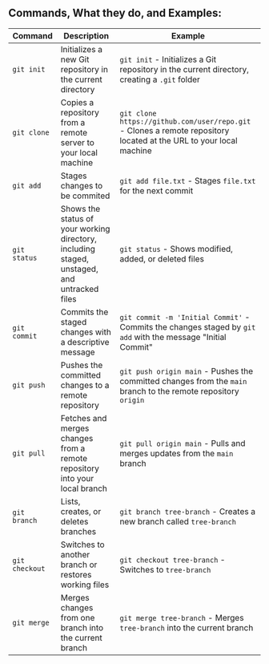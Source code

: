 ## Commands, What they do, and Examples:
| Command | Description | Example |
|---|---|---|
| `git init` | Initializes a new Git repository in the current directory | `git init` - Initializes a Git repository in the current directory, creating a `.git` folder |	
| `git clone` | Copies a repository from a remote server to your local machine | `git clone https://github.com/user/repo.git` - Clones a remote repository located at the URL to your local machine |	
| `git add` | Stages changes to be commited | `git add file.txt` - Stages `file.txt` for the next commit |	
| `git status` | Shows the status of your working directory, including staged, unstaged, and untracked files | `git status` - Shows modified, added, or deleted files |	
| `git commit` | Commits the staged changes with a descriptive message | `git commit -m 'Initial Commit'` - Commits the changes staged by `git add` with the message "Initial Commit" |	
| `git push` | Pushes the committed changes to a remote repository | `git push origin main` - Pushes the committed changes from the `main` branch to the remote repository `origin` |	
| `git pull` | Fetches and merges changes from a remote repository into your local branch | `git pull origin main` - Pulls and merges updates from the `main` branch |	
| `git branch` | Lists, creates, or deletes branches | `git branch tree-branch` - Creates a new branch called `tree-branch` |		
| `git checkout` | Switches to another branch or restores working files| `git checkout tree-branch` - Switches to `tree-branch` |	
| `git merge` | Merges changes from one branch into the current branch | `git merge tree-branch` - Merges `tree-branch` into the current branch |